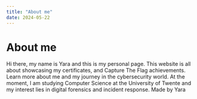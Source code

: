 ```yaml
---
title: "About me"
date: 2024-05-22
---
```

# About me
Hi there, my name is Yara and this is my personal page. This website is all about showcasing my certificates, and Capture The Flag achievements. Learn more about me and my journey in the cybersecurity world. At the moment, I am studying Computer Science at the University of Twente and my interest lies in digital forensics and incident response.
Made by Yara
